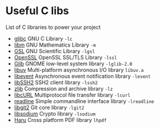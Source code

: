 # Useful C libs
List of C libraries to power your project
* [glibc](http://www.gnu.org/software/libc/) GNU C Library `-lc`
* [libm](https://sourceware.org/glibc/wiki/libm) GNU Mathematics Library `-m`
* [GSL](http://www.gnu.org/software/gsl/) GNU Scientific Library `-lgsl`
* [OpenSSL](https://www.openssl.org/) OpenSSL SSL/TLS Library `-lssl`
* [Glib](https://wiki.gnome.org/Projects/GLib) GNOME low-level system library `-lglib-2.0`
* [libuv](https://github.com/libuv/libuv)  Multi-platform asynchronous I/O library `libuv.a`
* [libevent](http://libevent.org/) Asynchronous event notification library `-levent`
* [libSSH2](http://www.libssh2.org/) SSH2 client library `-lssh2`
* [zlib](http://www.zlib.net/) Compression and archive library `-lz`
* [libcURL](http://curl.haxx.se/libcurl/) Multiprotocol file transfer library `-lcurl`
* [readline](http://cnswww.cns.cwru.edu/php/chet/readline/rltop.html) Simple commandline interface library `-lreadline`
* [libgit2](https://libgit2.github.com/) Git core library `-lgit2`
* [libsodium](https://github.com/jedisct1/libsodium) Crypto library `-lsodium`
* [Haru](https://github.com/libharu/libharu) Cross platform PDF library `lhpdf`
